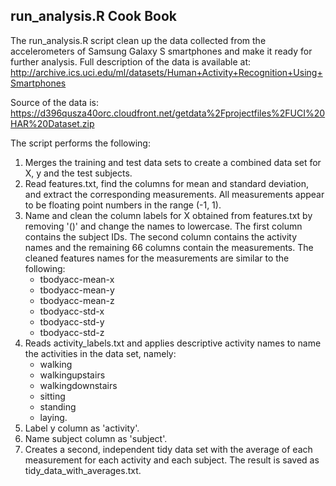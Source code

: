 ## run_analysis.R Cook Book

The run_analysis.R script clean up the data collected from the accelerometers of Samsung Galaxy S smartphones and make it ready for further analysis. Full description of the data is available at: http://archive.ics.uci.edu/ml/datasets/Human+Activity+Recognition+Using+Smartphones

Source of the data is: https://d396qusza40orc.cloudfront.net/getdata%2Fprojectfiles%2FUCI%20HAR%20Dataset.zip

The script performs the following:

1. Merges the training and test data sets to create a combined data set for X, y and the test subjects.
2. Read features.txt, find the columns for mean and standard deviation, and extract the corresponding measurements. All measurements appear to be floating point numbers in the range (-1, 1).
3. Name and clean the column labels for X obtained from features.txt by removing '()' and change the names to lowercase. The first column contains the subject IDs. The second column contains the activity names and the remaining 66 columns contain the measurements. The cleaned features names for the measurements are similar to the following:
    * tbodyacc-mean-x 
    * tbodyacc-mean-y 
    * tbodyacc-mean-z 
    * tbodyacc-std-x 
    * tbodyacc-std-y 
    * tbodyacc-std-z 
4. Reads activity_labels.txt and applies descriptive activity names to name the activities in the data set, namely:
    * walking
    * walkingupstairs
    * walkingdownstairs
    * sitting
    * standing
    * laying.
5. Label y column as 'activity'.
6. Name subject column as 'subject'.
7. Creates a second, independent tidy data set with the average of each measurement for each activity and each subject. The result is saved as tidy_data_with_averages.txt.